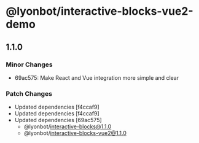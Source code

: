 # @lyonbot/interactive-blocks-vue2-demo

## 1.1.0

### Minor Changes

- 69ac575: Make React and Vue integration more simple and clear

### Patch Changes

- Updated dependencies [f4ccaf9]
- Updated dependencies [f4ccaf9]
- Updated dependencies [69ac575]
  - @lyonbot/interactive-blocks@1.1.0
  - @lyonbot/interactive-blocks-vue2@1.1.0
